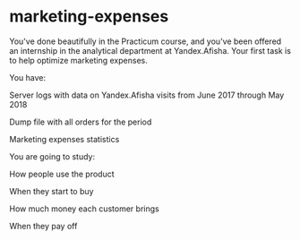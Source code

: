 # marketing-expenses
You've done beautifully in the Practicum course, and you've been offered an internship in the analytical department at Yandex.Afisha. Your first task is to help optimize marketing expenses.

You have:

Server logs with data on Yandex.Afisha visits from June 2017 through May 2018

Dump file with all orders for the period

Marketing expenses statistics

You are going to study:

How people use the product

When they start to buy

How much money each customer brings

When they pay off
